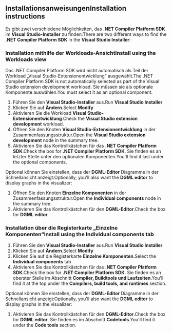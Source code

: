 ## <a name="installation-instructions"></a><span data-ttu-id="cf434-101">Installationsanweisungen</span><span class="sxs-lookup"><span data-stu-id="cf434-101">Installation instructions</span></span> 

<span data-ttu-id="cf434-102">Es gibt zwei verschiedene Möglichkeiten, das **.NET Compiler Platform SDK** im **Visual Studio-Installer** zu finden:</span><span class="sxs-lookup"><span data-stu-id="cf434-102">There are two different ways to find the **.NET Compiler Platform SDK** in the **Visual Studio Installer**:</span></span>

### <a name="install-using-the-workloads-view"></a><span data-ttu-id="cf434-103">Installation mithilfe der Workloads-Ansicht</span><span class="sxs-lookup"><span data-stu-id="cf434-103">Install using the Workloads view</span></span>

<span data-ttu-id="cf434-104">Das .NET Compiler Platform SDK wird nicht automatisch als Teil der Workload „Visual Studio-Extensionentwicklung“ ausgewählt.</span><span class="sxs-lookup"><span data-stu-id="cf434-104">The .NET Compiler Platform SDK is not automatically selected as part of the Visual Studio extension development workload.</span></span> <span data-ttu-id="cf434-105">Sie müssen sie als optionale Komponente auswählen.</span><span class="sxs-lookup"><span data-stu-id="cf434-105">You must select it as an optional component.</span></span>

1. <span data-ttu-id="cf434-106">Führen Sie den **Visual Studio-Installer** aus.</span><span class="sxs-lookup"><span data-stu-id="cf434-106">Run **Visual Studio Installer**</span></span> 
1. <span data-ttu-id="cf434-107">Klicken Sie auf **Ändern**.</span><span class="sxs-lookup"><span data-stu-id="cf434-107">Select **Modify**</span></span> 
1. <span data-ttu-id="cf434-108">Aktivieren Sie die Workload **Visual Studio-Extensionentwicklung**.</span><span class="sxs-lookup"><span data-stu-id="cf434-108">Check the **Visual Studio extension development** workload.</span></span>
1. <span data-ttu-id="cf434-109">Öffnen Sie den Knoten **Visual Studio-Extensionentwicklung** in der Zusammenfassungsstruktur.</span><span class="sxs-lookup"><span data-stu-id="cf434-109">Open the **Visual Studio extension development** node in the summary tree.</span></span>
1. <span data-ttu-id="cf434-110">Aktivieren Sie das Kontrollkästchen für das **.NET Compiler Platform SDK**.</span><span class="sxs-lookup"><span data-stu-id="cf434-110">Check the box for **.NET Compiler Platform SDK**.</span></span> <span data-ttu-id="cf434-111">Sie finden es an letzter Stelle unter den optionalen Komponenten.</span><span class="sxs-lookup"><span data-stu-id="cf434-111">You'll find it last under the optional components.</span></span>

<span data-ttu-id="cf434-112">Optional können Sie einstellen, dass der **DGML-Editor** Diagramme in der Schnellansicht anzeigt:</span><span class="sxs-lookup"><span data-stu-id="cf434-112">Optionally, you'll also want the **DGML editor** to display graphs in the visualizer:</span></span>

1. <span data-ttu-id="cf434-113">Öffnen Sie den Knoten **Einzelne Komponenten** in der Zusammenfassungsstruktur.</span><span class="sxs-lookup"><span data-stu-id="cf434-113">Open the **Individual components** node in the summary tree.</span></span>
1. <span data-ttu-id="cf434-114">Aktivieren Sie das Kontrollkästchen für den **DGML-Editor**.</span><span class="sxs-lookup"><span data-stu-id="cf434-114">Check the box for **DGML editor**</span></span>

### <a name="install-using-the-individual-components-tab"></a><span data-ttu-id="cf434-115">Installation über die Registerkarte „Einzelne Komponenten“</span><span class="sxs-lookup"><span data-stu-id="cf434-115">Install using the Individual components tab</span></span>

1. <span data-ttu-id="cf434-116">Führen Sie den **Visual Studio-Installer** aus.</span><span class="sxs-lookup"><span data-stu-id="cf434-116">Run **Visual Studio Installer**</span></span> 
1. <span data-ttu-id="cf434-117">Klicken Sie auf **Ändern**.</span><span class="sxs-lookup"><span data-stu-id="cf434-117">Select **Modify**</span></span> 
1. <span data-ttu-id="cf434-118">Klicken Sie auf die Registerkarte **Einzelne Komponenten**.</span><span class="sxs-lookup"><span data-stu-id="cf434-118">Select the **Individual components** tab</span></span> 
1. <span data-ttu-id="cf434-119">Aktivieren Sie das Kontrollkästchen für das **.NET Compiler Platform SDK**.</span><span class="sxs-lookup"><span data-stu-id="cf434-119">Check the box for **.NET Compiler Platform SDK**.</span></span> <span data-ttu-id="cf434-120">Sie finden es an oberster Stelle im Abschnitt **Compiler, Buildtools und Laufzeiten**.</span><span class="sxs-lookup"><span data-stu-id="cf434-120">You'll find it at the top under the **Compilers, build tools, and runtimes** section.</span></span>

<span data-ttu-id="cf434-121">Optional können Sie einstellen, dass der **DGML-Editor** Diagramme in der Schnellansicht anzeigt:</span><span class="sxs-lookup"><span data-stu-id="cf434-121">Optionally, you'll also want the **DGML editor** to display graphs in the visualizer:</span></span>

1. <span data-ttu-id="cf434-122">Aktivieren Sie das Kontrollkästchen für den **DGML-Editor**.</span><span class="sxs-lookup"><span data-stu-id="cf434-122">Check the box for **DGML editor**.</span></span> <span data-ttu-id="cf434-123">Sie finden es im Abschnitt **Codetools**.</span><span class="sxs-lookup"><span data-stu-id="cf434-123">You'll find it under the **Code tools** section.</span></span>
